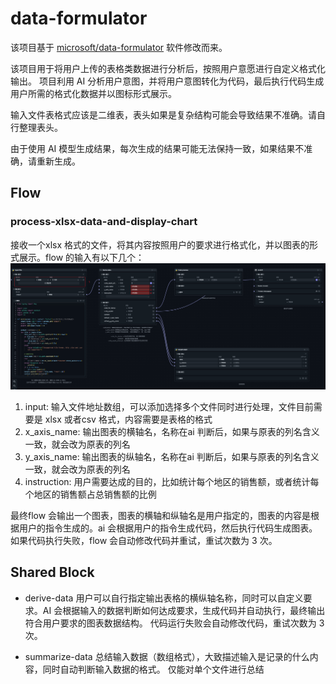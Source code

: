 # data-formulator

该项目基于 [microsoft/data-formulator](https://github.com/microsoft/data-formulator) 软件修改而来。

该项目用于将用户上传的表格类数据进行分析后，按照用户意愿进行自定义格式化输出。
项目利用 AI 分析用户意图，并将用户意图转化为代码，最后执行代码生成用户所需的格式化数据并以图标形式展示。

输入文件表格式应该是二维表，表头如果是复杂结构可能会导致结果不准确。请自行整理表头。

由于使用 AI 模型生成结果，每次生成的结果可能无法保持一致，如果结果不准确，请重新生成。

## Flow
###  process-xlsx-data-and-display-chart

接收一个xlsx 格式的文件，将其内容按照用户的要求进行格式化，并以图表的形式展示。flow 的输入有以下几个：
![flow](./flow.png)

1. input: 输入文件地址数组，可以添加选择多个文件同时进行处理，文件目前需要是 xlsx 或者csv 格式，内容需要是表格的格式
2. x_axis_name: 输出图表的横轴名，名称在ai 判断后，如果与原表的列名含义一致，就会改为原表的列名
3. y_axis_name: 输出图表的纵轴名，名称在ai 判断后，如果与原表的列名含义一致，就会改为原表的列名
4. instruction: 用户需要达成的目的，比如统计每个地区的销售额，或者统计每个地区的销售额占总销售额的比例

最终flow 会输出一个图表，图表的横轴和纵轴名是用户指定的，图表的内容是根据用户的指令生成的。ai 会根据用户的指令生成代码，然后执行代码生成图表。
如果代码执行失败，flow 会自动修改代码并重试，重试次数为 3 次。

## Shared Block
* derive-data
用户可以自行指定输出表格的横纵轴名称，同时可以自定义要求。AI 会根据输入的数据判断如何达成要求，生成代码并自动执行，最终输出符合用户要求的图表数据结构。
代码运行失败会自动修改代码，重试次数为 3 次。

* summarize-data
总结输入数据（数组格式），大致描述输入是记录的什么内容，同时自动判断输入数据的格式。
仅能对单个文件进行总结